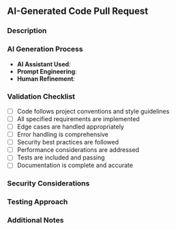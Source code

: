 ## AI-Generated Code Pull Request

### Description
<!-- Describe the feature or change implemented by this AI-generated code -->

### AI Generation Process
- **AI Assistant Used**: <!-- Name of AI assistant -->
- **Prompt Engineering**: <!-- Brief description of prompts used -->
- **Human Refinement**: <!-- Description of human refinements made -->

### Validation Checklist
- [ ] Code follows project conventions and style guidelines
- [ ] All specified requirements are implemented
- [ ] Edge cases are handled appropriately
- [ ] Error handling is comprehensive
- [ ] Security best practices are followed
- [ ] Performance considerations are addressed
- [ ] Tests are included and passing
- [ ] Documentation is complete and accurate

### Security Considerations
<!-- Describe any security considerations and how they were addressed -->

### Testing Approach
<!-- Describe the testing approach and test coverage -->

### Additional Notes
<!-- Any additional information that would be helpful for reviewers --> 
